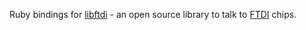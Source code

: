 Ruby bindings for [libftdi](http://www.intra2net.com/en/developer/libftdi/index.php) - an open source library to talk to [FTDI](http://www.ftdichip.com/) chips.

